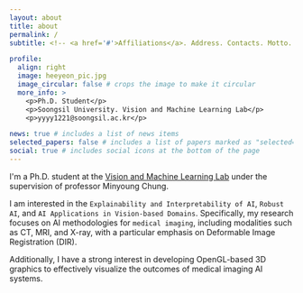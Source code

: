 ```yaml
---
layout: about
title: about
permalink: /
subtitle: <!-- <a href='#'>Affiliations</a>. Address. Contacts. Motto. Etc. -->

profile:
  align: right
  image: heeyeon_pic.jpg
  image_circular: false # crops the image to make it circular
  more_info: >
    <p>Ph.D. Student</p>
    <p>Soongsil University. Vision and Machine Learning Lab</p>
    <p>yyyy1221@soongsil.ac.kr</p>

news: true # includes a list of news items
selected_papers: false # includes a list of papers marked as "selected={true}"
social: true # includes social icons at the bottom of the page
---
```

I'm a Ph.D. student at the [Vision and Machine Learning Lab](https://sites.google.com/view/vmllab) under the supervision of professor Minyoung Chung.

I am interested in the `Explainability and Interpretability of AI`, `Robust AI`, and `AI Applications in Vision-based Domains`. Specifically, my research focuses on AI methodologies for `medical imaging`, including modalities such as CT, MRI, and X-ray, with a particular emphasis on Deformable Image Registration (DIR). 

Additionally, I have a strong interest in developing OpenGL-based 3D graphics to effectively visualize the outcomes of medical imaging AI systems.

<!--
Write your biography here. Tell the world about yourself. Link to your favorite [subreddit](http://reddit.com). You can put a picture in, too. The code is already in, just name your picture `prof_pic.jpg` and put it in the `img/` folder.

Put your address / P.O. box / other info right below your picture. You can also disable any of these elements by editing `profile` property of the YAML header of your `_pages/about.md`. Edit `_bibliography/papers.bib` and Jekyll will render your [publications page](/al-folio/publications/) automatically.

Link to your social media connections, too. This theme is set up to use [Font Awesome icons](https://fontawesome.com/) and [Academicons](https://jpswalsh.github.io/academicons/), like the ones below. Add your Facebook, Twitter, LinkedIn, Google Scholar, or just disable all of them.
-->
